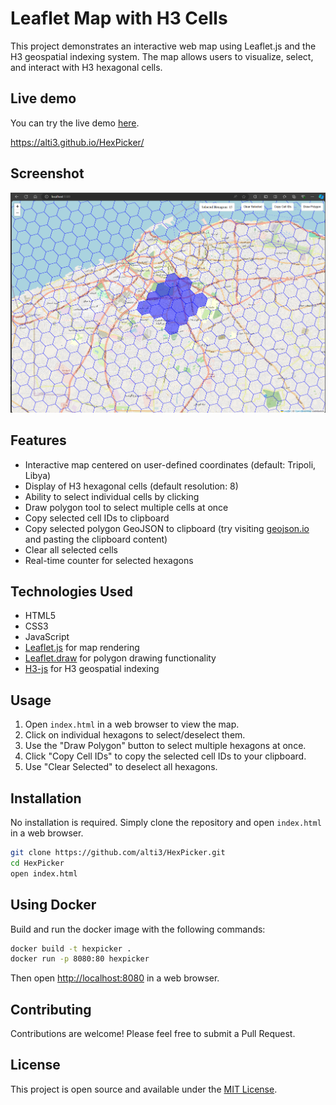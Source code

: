 # Leaflet Map with H3 Cells

This project demonstrates an interactive web map using Leaflet.js and the H3 geospatial indexing system. The map allows users to visualize, select, and interact with H3 hexagonal cells.

## Live demo
You can try the live demo [here](https://alti3.github.io/HexPicker/).

https://alti3.github.io/HexPicker/

## Screenshot
![alt text](image.png)

## Features

- Interactive map centered on user-defined coordinates (default: Tripoli, Libya)
- Display of H3 hexagonal cells (default resolution: 8)
- Ability to select individual cells by clicking
- Draw polygon tool to select multiple cells at once
- Copy selected cell IDs to clipboard
- Copy selected polygon GeoJSON to clipboard (try visiting [geojson.io](https://geojson.io/) and pasting the clipboard content)
- Clear all selected cells
- Real-time counter for selected hexagons

## Technologies Used

- HTML5
- CSS3
- JavaScript
- [Leaflet.js](https://leafletjs.com/) for map rendering
- [Leaflet.draw](https://leaflet.github.io/Leaflet.draw/docs/leaflet-draw-latest.html) for polygon drawing functionality
- [H3-js](https://github.com/uber/h3-js) for H3 geospatial indexing

## Usage

1. Open `index.html` in a web browser to view the map.
2. Click on individual hexagons to select/deselect them.
3. Use the "Draw Polygon" button to select multiple hexagons at once.
4. Click "Copy Cell IDs" to copy the selected cell IDs to your clipboard.
5. Use "Clear Selected" to deselect all hexagons.

## Installation

No installation is required. Simply clone the repository and open `index.html` in a web browser.

```bash
git clone https://github.com/alti3/HexPicker.git
cd HexPicker
open index.html
```

## Using Docker
Build and run the docker image with the following commands:

```bash
docker build -t hexpicker .
docker run -p 8080:80 hexpicker
```

Then open [http://localhost:8080](http://localhost:8080) in a web browser.

## Contributing

Contributions are welcome! Please feel free to submit a Pull Request.

## License

This project is open source and available under the [MIT License](LICENSE).